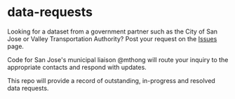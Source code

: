 # data-requests
Looking for a dataset from a government partner such as the City of San Jose or Valley Transportation Authority? 
Post your request on the [Issues](https://github.com/codeforsanjose/data-requests/issues) page.

Code for San Jose's municipal liaison @mthong will route your inquiry to the appropriate contacts and respond with updates. 

This repo will provide a record of outstanding, in-progress and resolved data requests. 


